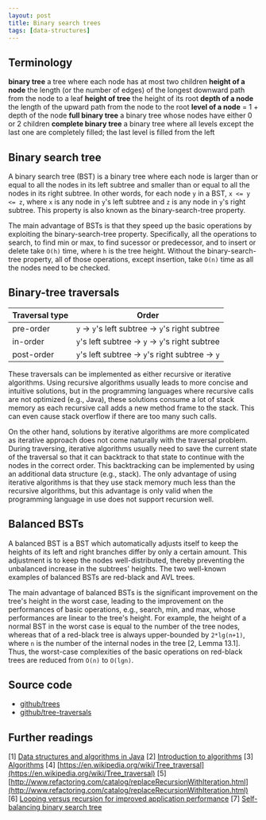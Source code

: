 ```yaml
---
layout: post
title: Binary search trees
tags: [data-structures]
---
```


## Terminology

__binary tree__ a tree where each node has at most two children
__height of a node__ the length (or the number of edges) of the longest downward path from the node to a leaf
__height of tree__ the height of its root
__depth of a node__ the length of the upward path from the node to the root
__level of a node__ = 1 + depth of the node
__full binary tree__ a binary tree whose nodes have either 0 or 2 children
__complete binary tree__ a binary tree where all levels except the last one are completely filled; the last level is filled from the left

## Binary search tree

A binary search tree (BST) is a binary tree where each node is larger than or equal to all the nodes in its left subtree and smaller than or equal to all the nodes in its right subtree. In other words, for each node `y` in a BST, `x <= y <= z`, where `x` is any node in `y`'s left subtree and `z` is any node in `y`'s right subtree. This property is also known as the binary-search-tree property.

<!--break-->

The main advantage of BSTs is that they speed up the basic operations by exploiting the binary-search-tree property. Specifically, all the operations to search, to find min or max, to find sucessor or predecessor, and to insert or delete take `O(h)` time, where `h` is the tree height. Without the binary-search-tree property, all of those operations, except insertion, take `O(n)` time as all the nodes need to be checked.

## Binary-tree traversals

| Traversal type | Order |
| --------- | ----- |
| pre-order | `y` -> `y`'s left subtree -> `y`'s right subtree |
| in-order | `y`'s left subtree -> `y` -> `y`'s right subtree |
| post-order | `y`'s left subtree -> `y`'s right subtree -> `y` |

These traversals can be implemented as either recursive or iterative algorithms. Using recursive algorithms usually leads to more concise and intuitive solutions, but in the programming languages where recursive calls are not optimized (e.g., Java), these solutions consume a lot of stack memory as each recursive call adds a new method frame to the stack. This can even cause stack overflow if there are too many such calls. 

On the other hand, solutions by iterative algorithms are more complicated as iterative approach does not come naturally with the traversal problem. During traversing, iterative algorithms usually need to save the current state of the traversal so that it can backtrack to that state to continue with the nodes in the correct order. This backtracking can be implemented by using an additional data structure (e.g., stack). The only advantage of using iterative algorithms is that they use stack memory much less than the recursive algorithms, but this advantage is only valid when the programming language in use does not support recursion well.

## Balanced BSTs

A balanced BST is a BST which automatically adjusts itself to keep the heights of its left and right branches differ by only a certain amount. This adjustment is to keep the nodes well-distributed, thereby preventing the unbalanced increase in the subtrees' heights. The two well-known examples of balanced BSTs are red-black and AVL trees.

The main advantage of balanced BSTs is the significant improvement on the tree's height in the worst case, leading to the improvement on the performances of basic operations, e.g., search, min, and max, whose performances are linear to the tree's height. For example, the height of a normal BST in the worst case is equal to the number of the tree nodes, whereas that of a red-black tree is always upper-bounded by `2*lg(n+1)`, where `n` is the number of the internal nodes in the tree [2, Lemma 13.1]. Thus, the worst-case complexities of the basic operations on red-black trees are reduced from `O(n)` to `O(lgn)`.

## Source code

- [github/trees](https://github.com/khanhpdt/datastructures-algorithms/tree/master/data-structures/src/main/java/vn/khanhpdt/playgrounds/datastructures/trees)
- [github/tree-traversals](https://github.com/khanhpdt/datastructures-algorithms/tree/master/algorithms/src/main/java/vn/khanhpdt/playgrounds/algorithms/trees)

## Further readings

[1] [Data structures and algorithms in Java](http://www.amazon.com/Data-Structures-Algorithms-Java-2nd/dp/0672324539/ref=sr_1_4?s=books&ie=UTF8&qid=1461439850&sr=1-4&keywords=data+structures+and+algorithms+in+java)
[2] [Introduction to algorithms](http://www.amazon.com/Introduction-Algorithms-3rd-MIT-Press/dp/0262033844/ref=sr_1_1?s=books&ie=UTF8&qid=1461439930&sr=1-1&keywords=introduction+to+algorithms)
[3] [Algorithms](http://www.amazon.com/Algorithms-4th-Robert-Sedgewick/dp/032157351X/ref=sr_1_2?ie=UTF8&qid=1461440135&sr=8-2&keywords=algorithms)
[4] [https://en.wikipedia.org/wiki/Tree_traversal](https://en.wikipedia.org/wiki/Tree_traversal)
[5] [http://www.refactoring.com/catalog/replaceRecursionWithIteration.html](http://www.refactoring.com/catalog/replaceRecursionWithIteration.html)
[6] [Looping versus recursion for improved application performance](http://www.ibm.com/developerworks/websphere/techjournal/1307_col_paskin/1307_col_paskin.html)
[7] [Self-balancing binary search tree](https://en.wikipedia.org/wiki/Self-balancing_binary_search_tree)
